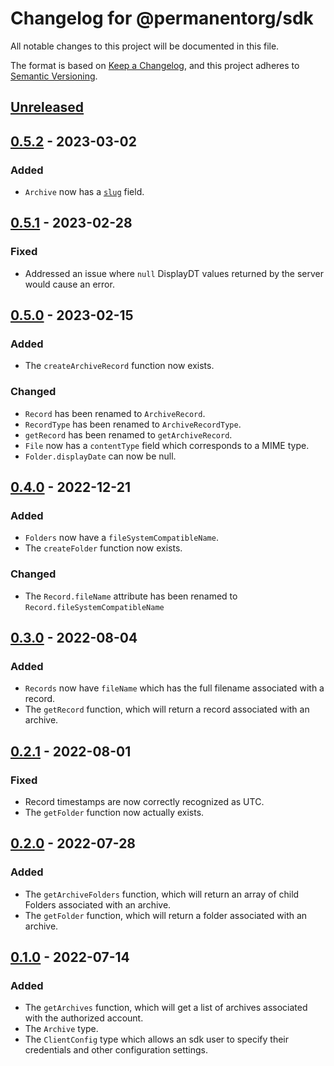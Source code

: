 # Changelog for @permanentorg/sdk

All notable changes to this project will be documented in this file.

The format is based on [Keep a Changelog](https://keepachangelog.com/en/1.0.0/),
and this project adheres to [Semantic Versioning](https://semver.org/spec/v2.0.0.html).

## [Unreleased]

## [0.5.2] - 2023-03-02
### Added
- `Archive` now has a [`slug`](https://developer.mozilla.org/en-US/docs/Glossary/Slug) field.

## [0.5.1] - 2023-02-28
### Fixed
- Addressed an issue where `null` DisplayDT values returned by the server would cause an error.

## [0.5.0] - 2023-02-15
### Added
- The `createArchiveRecord` function now exists.

### Changed
- `Record` has been renamed to `ArchiveRecord`.
- `RecordType` has been renamed to `ArchiveRecordType`.
- `getRecord` has been renamed to `getArchiveRecord`.
- `File` now has a `contentType` field which corresponds to a MIME type.
- `Folder.displayDate` can now be null.

## [0.4.0] - 2022-12-21
### Added
- `Folders` now have a `fileSystemCompatibleName`.
- The `createFolder` function now exists.

### Changed
- The `Record.fileName` attribute has been renamed to `Record.fileSystemCompatibleName`

## [0.3.0] - 2022-08-04
### Added
- `Records` now have `fileName` which has the full filename associated with a record.
- The `getRecord` function, which will return a record associated with an archive.

## [0.2.1] - 2022-08-01
### Fixed
- Record timestamps are now correctly recognized as UTC.
- The `getFolder` function now actually exists.

## [0.2.0] - 2022-07-28
### Added
- The `getArchiveFolders` function, which will return an array of child Folders associated with an archive.
- The `getFolder` function, which will return a folder associated with an archive.

## [0.1.0] - 2022-07-14
### Added
- The `getArchives` function, which will get a list of archives associated with the authorized account.
- The `Archive` type.
- The `ClientConfig` type which allows an sdk user to specify their credentials and other configuration settings.

[Unreleased]: https://github.com/permanentorg/permanent-sdk/base/compare/v0.5.2...HEAD
[0.5.2]: https://github.com/permanentorg/permanent-sdk/base/releases/tag/v0.5.2
[0.5.1]: https://github.com/permanentorg/permanent-sdk/base/releases/tag/v0.5.1
[0.5.0]: https://github.com/permanentorg/permanent-sdk/base/releases/tag/v0.5.0
[0.4.0]: https://github.com/permanentorg/permanent-sdk/base/releases/tag/v0.4.0
[0.3.0]: https://github.com/permanentorg/permanent-sdk/base/releases/tag/v0.3.0
[0.2.1]: https://github.com/permanentorg/permanent-sdk/base/releases/tag/v0.2.1
[0.2.0]: https://github.com/permanentorg/permanent-sdk/base/releases/tag/v0.2.0
[0.1.0]: https://github.com/permanentorg/permanent-sdk/base/releases/tag/v0.1.0
